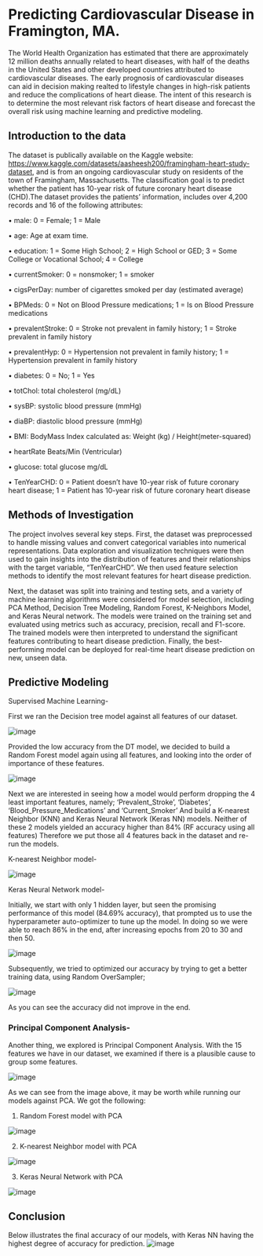 # Predicting Cardiovascular Disease in Framington, MA. 

The World Health Organization has estimated that there are approximately 12 million deaths annually related to heart diseases, with half of the deaths in the United States and other developed countries attributed to cardiovascular diseases. The early prognosis of cardiovascular diseases can aid in decision making realted to lifestyle changes in high-risk patients and reduce the complications of heart diease. The intent of this research is to determine the most relevant risk factors of heart disease and forecast the overall risk using machine learning and predictive modeling.

## Introduction to the data
The dataset is publically available on the Kaggle website: https://www.kaggle.com/datasets/aasheesh200/framingham-heart-study-dataset, and is from an ongoing cardiovascular study on residents of the town of Framingham, Massachusetts. The classification goal is to predict whether the patient has 10-year risk of future coronary heart disease (CHD).The dataset provides the patients’ information, includes over 4,200 records and 16 of the following attributes:

•	male: 0 = Female; 1 = Male

•	age: Age at exam time.

•	education: 1 = Some High School; 2 = High School or GED; 3 = Some College or Vocational School; 4 = College

•	currentSmoker: 0 = nonsmoker; 1 = smoker

•	cigsPerDay: number of cigarettes smoked per day (estimated average)

•	BPMeds: 0 = Not on Blood Pressure medications; 1 = Is on Blood Pressure medications

•	prevalentStroke: 0 = Stroke not prevalent in family history; 1 = Stroke prevalent in family history

•	prevalentHyp: 0 = Hypertension not prevalent in family history; 1 = Hypertension prevalent in family history

•	diabetes: 0 = No; 1 = Yes

•	totChol: total cholesterol (mg/dL)

•	sysBP: systolic blood pressure (mmHg)

•	diaBP: diastolic blood pressure (mmHg)

•	BMI: BodyMass Index calculated as: Weight (kg) / Height(meter-squared)

•	heartRate Beats/Min (Ventricular)

•	glucose: total glucose mg/dL

•	TenYearCHD: 0 = Patient doesn’t have 10-year risk of future coronary heart disease; 1 = Patient has 10-year risk of future coronary heart disease

## Methods of Investigation
The project involves several key steps. First, the dataset was preprocessed to handle missing values and convert categorical variables into numerical representations. Data exploration and visualization techniques were then used to gain insights into the distribution of features and their relationships with the target variable, “TenYearCHD”. We then used feature selection methods to identify the most relevant features for heart disease prediction.

Next, the dataset was split into training and testing sets, and a variety of machine learning algorithms were considered for model selection, including PCA Method, Decision Tree Modeling, Random Forest, K-Neighbors Model, and Keras Neural network. The models were trained on the training set and evaluated using metrics such as accuracy, precision, recall and F1-score. The trained models were then interpreted to understand the significant features contributing to heart disease prediction. Finally, the best-performing model can be deployed for real-time heart disease prediction on new, unseen data.

## Predictive Modeling
Supervised Machine Learning-

First we ran the Decision tree model against all features of our dataset.


![image](https://github.com/Gorbulin1989/Project-4/blob/main/Supervised%20Methods%20-%20DTM.png)

Provided the low accuracy from the DT model, we decided to build a Random Forest model again using all features, and looking into the order of importance of these features.


![image](https://github.com/Gorbulin1989/Project-4/blob/main/RF%20model.PNG)

Next we are interested in seeing how a model would perform dropping the 4 least important features, namely; ‘Prevalent_Stroke’, ‘Diabetes’, ‘Blood_Pressure_Medications’ and ‘Current_Smoker’ And build a K-nearest Neighbor (KNN) and Keras Neural Network (Keras NN) models.
Neither of these 2 models yielded an accuracy higher than 84% (RF accuracy using all features)
Therefore we put those all 4 features back in the dataset and re-run the models.

K-nearest Neighbor model-


![image](https://github.com/Gorbulin1989/Project-4/blob/main/Supervised%20Methods%20-%20KNN.png)

Keras Neural Network model-

Initially, we start with only 1 hidden layer, but seen the promising performance of this model (84.69% accuracy), that prompted us to use the hyperparameter auto-optimizer to tune up the model. In doing so we were able to reach 86% in the end, after increasing epochs from 20 to 30 and then 50.

![image](https://github.com/Gorbulin1989/Project-4/blob/main/KerasNN.PNG)

Subsequently, we tried to optimized our accuracy by trying to get a better training data, using Random OverSampler;

![image](https://github.com/Gorbulin1989/Project-4/blob/main/random_oversampler_code.png)

As you can see the accuracy did not improve in the end.

### Principal Component Analysis-

Another thing, we explored is Principal Component Analysis. With the 15 features we have in our dataset, we examined if there is a plausible cause to group some features.

![image](https://github.com/Gorbulin1989/Project-4/blob/main/Unsupervised%20Methods%20-%20PCA.png)

As we can see from the image above, it may be worth while running our models against PCA.
We got the following:

1) Random Forest model with PCA

![image](https://github.com/Gorbulin1989/Project-4/blob/main/Supervised%20Methods%20-%20RF%20-%20PCA.png)

2) K-nearest Neighbor model with PCA

![image](https://github.com/Gorbulin1989/Project-4/blob/main/Supervised%20Methods%20-%20KNN%20-%20PCA.png)

3) Keras Neural Network with PCA

![image](https://github.com/Gorbulin1989/Project-4/blob/main/Keras_NN_PCA.png)

## Conclusion

Below illustrates the final accuracy of our models, with Keras NN having the highest degree of accuracy for prediction.
![image](https://github.com/Gorbulin1989/Project-4/blob/main/Model%20Accuracy.png)



